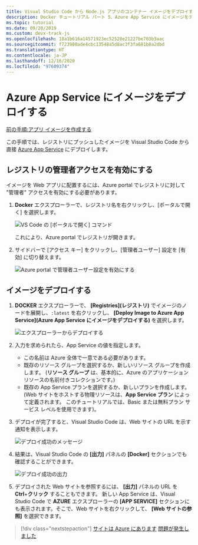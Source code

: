 ```yaml
---
title: Visual Studio Code から Node.js アプリのコンテナー イメージをデプロイする
description: Docker チュートリアル パート 5、Azure App Service にイメージをデプロイする
ms.topic: tutorial
ms.date: 09/20/2019
ms.custom: devx-track-js
ms.openlocfilehash: 18a1b616a14571923ec52528e21227be703b3aac
ms.sourcegitcommit: f723980ade4cbc13548a5d8ac3f3fa681b8a2dbd
ms.translationtype: HT
ms.contentlocale: ja-JP
ms.lasthandoff: 12/16/2020
ms.locfileid: "97609374"
---
```

# <a name="deploy-the-image-to-azure-app-service"></a>Azure App Service にイメージをデプロイする

[前の手順:アプリ イメージを作成する](tutorial-vscode-docker-node-04.md)

この手順では、レジストリにプッシュしたイメージを Visual Studio Code から直接 [Azure App Service](https://azure.microsoft.com/services/app-service/) にデプロイします。

## <a name="enable-admin-access-on-the-registry"></a>レジストリの管理者アクセスを有効にする

イメージを Web アプリに配置するには、Azure portal でレジストリに対して "管理者" アクセスを有効にする必要があります。

1. **Docker** エクスプローラーで、レジストリ名を右クリックし、[ポータルで開く] を選択します。 

    ![VS Code の [ポータルで開く] コマンド](../../media/deploy-containers/open-in-portal.png)

    これにより、Azure portal でレジストリが開きます。

1. サイドバーで [アクセス キー] をクリックし、[管理者ユーザー] 設定を [有効] に切り替えます。  
    
    ![Azure portal で管理者ユーザー設定を有効にする](../../media/deploy-containers/access-keys.png)

## <a name="deploy-image"></a>イメージをデプロイする

1. **DOCKER** エクスプローラーで、 **[Registries]\(レジストリ\)** でイメージのノードを展開し、`:latest` を右クリックし、 **[Deploy Image to Azure App Service]\(Azure App Service にイメージをデプロイする\)** を選択します。

    ![エクスプローラーからデプロイする](../../media/deploy-containers/deploy-image-command.png)

1. 入力を求められたら、App Service の値を指定します。

    - この名前は Azure 全体で一意である必要があります。
    - 既存のリソース グループを選択するか、新しいリソース グループを作成します。 (**リソース グループ** は、基本的に、Azure のアプリケーション リソースの名前付きコレクションです。)
    - 既存の App Service プランを選択するか、新しいプランを作成します。 (Web サイトをホストする物理リソースは、**App Service プラン** によって定義されます。 このチュートリアルでは、Basic または無料プラン サービス レベルを使用できます)。

1. デプロイが完了すると、Visual Studio Code は、Web サイトの URL を示す通知を表示します。

    ![デプロイ成功のメッセージ](../../media/deploy-containers/deploy-successful.png)

1. 結果は、Visual Studio Code の **[出力]** パネルの **[Docker]** セクションでも確認することができます。

    ![デプロイ成功の出力](../../media/deploy-containers/deploy-output.png)

1. デプロイされた Web サイトを参照するには、 **[出力]** パネルの URL を **Ctrl**+**クリック** することもできます。 新しい App Service は、Visual Studio Code で **AZURE** エクスプローラーの **[APP SERVICE]** セクションにも表示されます。そこで、Web サイトを右クリックして、 **[Web サイトの参照]** を選択できます。

> [!div class="nextstepaction"]
> [サイトは Azure にあります](tutorial-vscode-docker-node-06.md) [問題が発生しました](https://www.research.net/r/PWZWZ52?tutorial=docker-extension&step=deploy-app)
